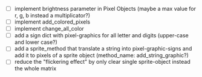 - [ ] implement brightness parameter in Pixel Objects (maybe a max value for r, g, b instead a multiplicator?)
- [ ] implement add_colored_pixels
- [ ] implement change_all_color
- [ ] add a sign dict with pixel-graphics for all letter and digits (upper-case and lower case?)
- [ ] add a sprite_method that translate a string into pixel-graphic-signs and add it to pixels of a sprite object (method_name: add_string_graphic?)
- [ ] reduce the "flickering effect" by only clear single sprite-object instead the whole matrix

